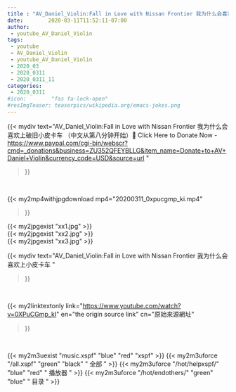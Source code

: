 ```yaml
---
title : "AV_Daniel_Violin:Fall in Love with Nissan Frontier 我为什么会喜欢上小皮卡车 "
date:        2020-03-11T11:52:11-07:00
author:
 - youtube_AV_Daniel_Violin
tags:
 - youtube
 - AV_Daniel_Violin
 - youtube_AV_Daniel_Violin
 - 2020_03
 - 2020_0311
 - 2020_0311_11
categories:
 - 2020_0311
#icon:        "fas fa-lock-open"
#resImgTeaser: teaserpics/wikipedia.org/emacs-jokes.png
---
```


{{< mydiv text="AV_Daniel_Violin:Fall in Love with Nissan Frontier 我为什么会喜欢上破旧小皮卡车 （中文从第八分钟开始）📌 Click Here to Donate Now - https://www.paypal.com/cgi-bin/webscr?cmd=_donations&business=ZU352QFEYBLLG&item_name=Donate+to+AV+Daniel+Violin&currency_code=USD&source=url "
>}}
<br>


{{< my2mp4withjpgdownload mp4="20200311_0xpucgmp_ki.mp4"
>}}

{{< my2jpgexist "xx1.jpg" >}}<br>
{{< my2jpgexist "xx2.jpg" >}}<br>
{{< my2jpgexist "xx3.jpg" >}}<br>



{{< mydiv text="AV_Daniel_Violin:Fall in Love with Nissan Frontier 我为什么会喜欢上小皮卡车 "
>}}
<br>

{{< my2linktextonly link="https://www.youtube.com/watch?v=0XPuCGmp_kI"
en="the origin source link" cn="原始來源網址"
>}}


<br>

{{< my2m3uexist "music.xspf"        "blue"   "red"    "xspf" >}} {{< my2m3uforce "/all.xspf"         "green"  "black"  " 全部 " >}} {{< my2m3uforce "/hot/helpxspf/"    "blue"   "red"    " 播放器 " >}} {{< my2m3uforce "/hot/endothers/"   "green"  "blue"   " 目录 " >}} 
